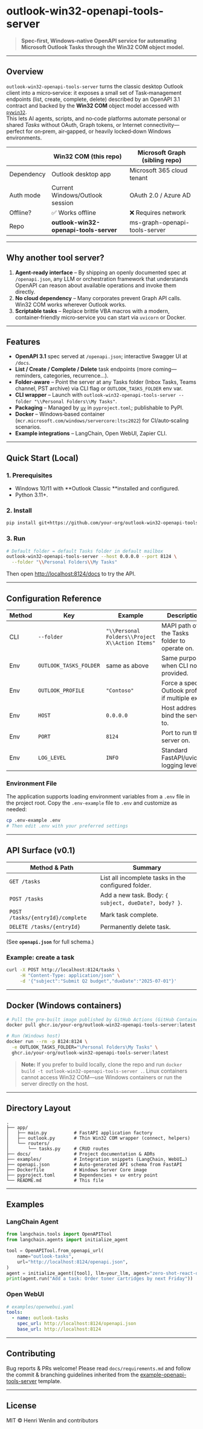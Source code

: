 # outlook-win32-openapi-tools-server

> **Spec‑first, Windows‑native OpenAPI service for automating Microsoft Outlook Tasks through the Win32 COM object model.**

---

## Overview

`outlook-win32-openapi-tools-server` turns the classic desktop Outlook client into a micro‑service: it exposes a small set of Task‑management endpoints (list, create, complete, delete) described by an OpenAPI 3.1 contract and backed by the **Win32 COM** object model accessed with [`pywin32`](https://pypi.org/project/pywin32/).\
This lets AI agents, scripts, and no‑code platforms automate personal or shared *Tasks* without OAuth, Graph tokens, or Internet connectivity—perfect for on‑prem, air‑gapped, or heavily locked‑down Windows environments.

|            | Win32 COM (this repo)                  | Microsoft Graph (sibling repo) |
| ---------- | -------------------------------------- | ------------------------------ |
| Dependency | Outlook desktop app                    | Microsoft 365 cloud tenant     |
| Auth mode  | Current Windows/Outlook session        | OAuth 2.0 / Azure AD           |
| Offline?   | ✅ Works offline                        | ❌ Requires network             |
| Repo       | **outlook-win32-openapi-tools-server** | ms-graph-openapi-tools-server  |

---

## Why another tool server?

1. **Agent‑ready interface** – By shipping an openly documented spec at `/openapi.json`, any LLM or orchestration framework that understands OpenAPI can reason about available operations and invoke them directly.
2. **No cloud dependency** – Many corporates prevent Graph API calls. Win32 COM works wherever Outlook works.
3. **Scriptable tasks** – Replace brittle VBA macros with a modern, container‑friendly micro‑service you can start via `uvicorn` or Docker.

---

## Features

- **OpenAPI 3.1** spec served at `/openapi.json`; interactive Swagger UI at `/docs`.
- **List / Create / Complete / Delete** task endpoints (more coming—reminders, categories, recurrence…).
- **Folder‑aware** – Point the server at any Tasks folder (Inbox Tasks, Teams channel, PST archive) via CLI flag or `OUTLOOK_TASKS_FOLDER` env var.
- **CLI wrapper** – Launch with `outlook-win32-openapi-tools-server --folder "\\Personal Folders\\My Tasks"`.
- **Packaging** – Managed by [`uv`](https://github.com/astral-sh/uv) in `pyproject.toml`; publishable to PyPI.
- **Docker** – Windows‑based container (`mcr.microsoft.com/windows/servercore:ltsc2022`) for CI/auto‑scaling scenarios.
- **Example integrations** – LangChain, Open WebUI, Zapier CLI.

---

## Quick Start (Local)

### 1. Prerequisites

- Windows 10/11 with \*\*Outlook Classic \*\*installed and configured.
- Python 3.11+.

### 2. Install

```bash
pip install git+https://github.com/your-org/outlook-win32-openapi-tools-server.git
```

### 3. Run

```bash
# Default folder = default Tasks folder in default mailbox
outlook-win32-openapi-tools-server --host 0.0.0.0 --port 8124 \
  --folder "\\Personal Folders\\My Tasks"
```

Then open [http://localhost:8124/docs](http://localhost:8124/docs) to try the API.

---

## Configuration Reference

| Method | Key                    | Example                                         | Description                                         |
| ------ | ---------------------- | ----------------------------------------------- | --------------------------------------------------- |
| CLI    | `--folder`             | `"\\Personal Folders\\Project X\\Action Items"` | MAPI path of the Tasks folder to operate on.        |
| Env    | `OUTLOOK_TASKS_FOLDER` | same as above                                   | Same purpose when CLI not provided.                 |
| Env    | `OUTLOOK_PROFILE`      | `"Contoso"`                                     | Force a specific Outlook profile if multiple exist. |
| Env    | `HOST`                 | `0.0.0.0`                                       | Host address to bind the server to.                 |
| Env    | `PORT`                 | `8124`                                          | Port to run the server on.                          |
| Env    | `LOG_LEVEL`            | `INFO`                                          | Standard FastAPI/uvicorn logging level.             |

### Environment File

The application supports loading environment variables from a `.env` file in the project root. Copy the `.env-example` file to `.env` and customize as needed:

```bash
cp .env-example .env
# Then edit .env with your preferred settings
```

---

## API Surface (v0.1)

| Method & Path                    | Summary                                               |
| -------------------------------- | ----------------------------------------------------- |
| `GET /tasks`                     | List all incomplete tasks in the configured folder.   |
| `POST /tasks`                    | Add a new task. Body: `{ subject, dueDate?, body? }`. |
| `POST /tasks/{entryId}/complete` | Mark task complete.                                   |
| `DELETE /tasks/{entryId}`        | Permanently delete task.                              |

(See **`openapi.json`** for full schema.)

### Example: create a task

```bash
curl -X POST http://localhost:8124/tasks \
     -H "Content-Type: application/json" \
     -d '{"subject":"Submit Q2 budget","dueDate":"2025-07-01"}'
```

---

## Docker (Windows containers)

```bash
# Pull the pre‑built image published by GitHub Actions (GitHub Container Registry)
docker pull ghcr.io/your-org/outlook-win32-openapi-tools-server:latest

# Run (Windows host)
docker run --rm -p 8124:8124 \
  -e OUTLOOK_TASKS_FOLDER="\Personal Folders\My Tasks" \
  ghcr.io/your-org/outlook-win32-openapi-tools-server:latest
```

> **Note:** If you prefer to build locally, clone the repo and run `docker build -t outlook-win32-openapi-tools-server .`. Linux containers cannot access Win32 COM—use Windows containers or run the server directly on the host.

---

## Directory Layout

```
.
├── app/
│   ├── main.py          # FastAPI application factory
│   ├── outlook.py       # Thin Win32 COM wrapper (connect, helpers)
│   └── routers/
│       └── tasks.py     # CRUD routes
├── docs/                # Project documentation & ADRs
├── examples/            # Integration snippets (LangChain, WebUI…)
├── openapi.json         # Auto‑generated API schema from FastAPI
├── Dockerfile           # Windows Server Core image
├── pyproject.toml       # Dependencies + uv entry point
└── README.md            # This file
```

---

## Examples

### LangChain Agent

```python
from langchain.tools import OpenAPITool
from langchain.agents import initialize_agent

tool = OpenAPITool.from_openapi_url(
    name="outlook-tasks",
    url="http://localhost:8124/openapi.json",
)
agent = initialize_agent([tool], llm=your_llm, agent="zero-shot-react-description")
print(agent.run("Add a task: Order toner cartridges by next Friday"))
```

### Open WebUI

```yaml
# examples/openwebui.yaml
tools:
  - name: outlook-tasks
    spec_url: http://localhost:8124/openapi.json
    base_url: http://localhost:8124
```

---

## Contributing

Bug reports & PRs welcome! Please read `docs/requirements.md` and follow the commit & branching guidelines inherited from the [example-openapi-tools-server](https://github.com/Wenlin-AI/example-openapi-tools-server/) template.

---

## License

MIT © Henri Wenlin and contributors


